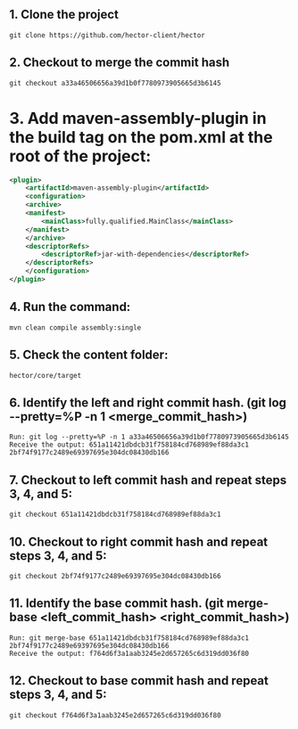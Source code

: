 ## 1. Clone the project 
    git clone https://github.com/hector-client/hector

## 2. Checkout to merge the commit hash
    git checkout a33a46506656a39d1b0f7780973905665d3b6145

# 3. Add maven-assembly-plugin in the build tag on the pom.xml at the root of the project:

```xml
<plugin>
	<artifactId>maven-assembly-plugin</artifactId> 
    <configuration> 
    <archive> 
    <manifest> 
        <mainClass>fully.qualified.MainClass</mainClass> 
    </manifest> 
    </archive> 
    <descriptorRefs> 
        <descriptorRef>jar-with-dependencies</descriptorRef> 
    </descriptorRefs> 
    </configuration> 
</plugin> 
``` 

## 4. Run the command:
    mvn clean compile assembly:single

## 5. Check the content folder: 
    hector/core/target

## 6. Identify the left and right commit hash. (git log --pretty=%P -n 1 <merge_commit_hash>)
    Run: git log --pretty=%P -n 1 a33a46506656a39d1b0f7780973905665d3b6145
    Receive the output: 651a11421dbdcb31f758184cd768989ef88da3c1 2bf74f9177c2489e69397695e304dc08430db166

## 7. Checkout to left commit hash and repeat steps 3, 4, and 5:
    git checkout 651a11421dbdcb31f758184cd768989ef88da3c1

## 10. Checkout to right commit hash and repeat steps 3, 4, and 5:
    git checkout 2bf74f9177c2489e69397695e304dc08430db166

## 11. Identify the base commit hash. (git merge-base <left_commit_hash> <right_commit_hash>)
    Run: git merge-base 651a11421dbdcb31f758184cd768989ef88da3c1 2bf74f9177c2489e69397695e304dc08430db166
    Receive the output: f764d6f3a1aab3245e2d657265c6d319dd036f80

## 12. Checkout to base commit hash and repeat steps 3, 4, and 5:
    git checkout f764d6f3a1aab3245e2d657265c6d319dd036f80